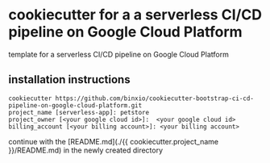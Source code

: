 cookiecutter for a a serverless CI/CD pipeline on Google Cloud Platform
=======================================================================
template for a serverless CI/CD pipeline on Google Cloud Platform

## installation instructions

```
cookiecutter https://github.com/binxio/cookiecutter-bootstrap-ci-cd-pipeline-on-google-cloud-platform.git
project_name [serverless-app]: petstore
project_owner [<your google cloud id>]:  <your google cloud id>
billing_account [<your billing account>]: <your billing account>
```

continue with the [README.md](./{{ cookiecutter.project_name }}/README.md) in the newly created directory
